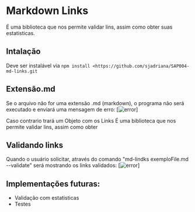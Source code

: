 # Markdown Links
 É uma biblioteca que nos permite validar lins, assim como obter suas estatisticas.

## Intalação 

Deve ser instalável via `npm install <https://github.com/sjadriana/SAP004-md-links.git`


## Extensão.md
Se o arquivo não for uma extensão .md (markdown), o programa não será executado e enviará uma mensagem de erro:
[![error](img/md.jpg)]

Caso contrario trará um Objeto com os Links 
É uma biblioteca que nos permite validar lins, assim como obter

## Validando links
 Quando o usuário solicitar, através do comando "md-lindks exemploFile.md --validate" será mostrando os links validados:
[![error](img/validate.jpg)]

## Implementações futuras:
 * Validação com estatisticas 
 * Testes



